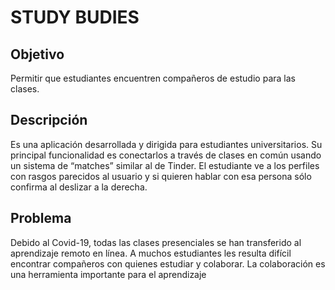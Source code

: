 # STUDY BUDIES

## Objetivo
Permitir que estudiantes encuentren compañeros de estudio para las clases.

## Descripción
Es una aplicación desarrollada y dirigida para estudiantes universitarios. Su principal funcionalidad es conectarlos a través de clases en común usando un sistema de “matches” similar al de Tinder. El estudiante ve a los perfiles con rasgos parecidos al usuario y si quieren hablar con esa persona sólo confirma al deslizar a la derecha.

## Problema 
Debido al Covid-19, todas las clases presenciales se han transferido al aprendizaje remoto en línea.
A muchos estudiantes les resulta difícil encontrar compañeros con quienes estudiar y colaborar.
La colaboración es una herramienta importante para el aprendizaje
